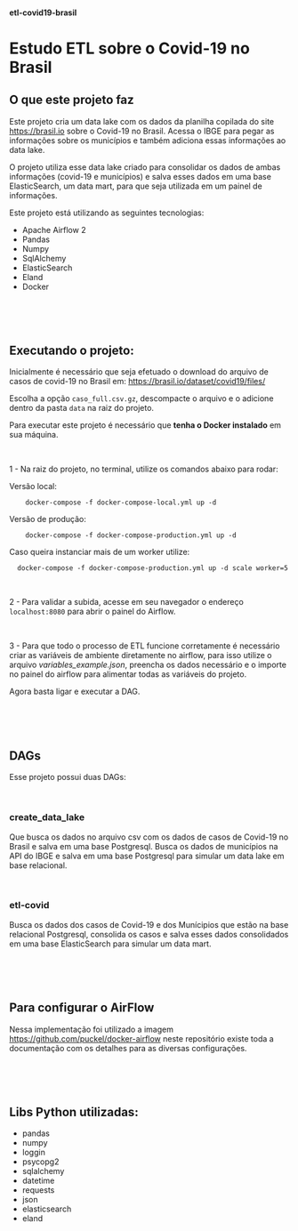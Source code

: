 #### etl-covid19-brasil
# Estudo ETL sobre o Covid-19 no Brasil

## O que este projeto faz

Este projeto cria um data lake com os dados da planilha copilada do site https://brasil.io sobre o Covid-19 no Brasil. Acessa o IBGE para pegar as informações sobre os municípios e também adiciona essas informações ao data lake.

O projeto utiliza esse data lake criado para consolidar os dados de ambas informações (covid-19 e municípios) e salva esses dados em uma base ElasticSearch, um data mart, para que seja utilizada em um painel de informações.

Este projeto está utilizando as seguintes tecnologias:

- Apache Airflow 2
- Pandas
- Numpy
- SqlAlchemy
- ElasticSearch
- Eland
- Docker

</br>
</br>
</br>

## Executando o projeto:

Inicialmente é necessário que seja efetuado o download do arquivo de casos de covid-19 no Brasil em: https://brasil.io/dataset/covid19/files/

Escolha a opção ```caso_full.csv.gz```, descompacte o arquivo e o adicione dentro da pasta ```data``` na raiz do projeto.

Para executar este projeto é necessário que **tenha o Docker instalado** em sua máquina.

</br>

1 - Na raiz do projeto, no terminal, utilize os comandos abaixo para rodar:

Versão local:
```
    docker-compose -f docker-compose-local.yml up -d
```
Versão de produção:

```
    docker-compose -f docker-compose-production.yml up -d
```

Caso queira instanciar mais de um worker utilize:
```
  docker-compose -f docker-compose-production.yml up -d scale worker=5
```

</br>

2 - Para validar a subida, acesse em seu navegador o endereço ```localhost:8080``` para abrir o painel do Airflow.

</br>

3 - Para que todo o processo de ETL funcione corretamente é necessário criar as variáveis de ambiente diretamente no airflow, para isso utilize o arquivo _variables_example.json_, preencha os dados necessário e o importe no painel do airflow para alimentar todas as variáveis do projeto.

Agora basta ligar e executar a DAG.

</br>
</br>
</br>

## DAGs

Esse projeto possui duas DAGs:

</br>

### create_data_lake

Que busca os dados no arquivo csv com os dados de casos de Covid-19 no Brasil e salva em uma base Postgresql.
Busca os dados de municípios na API do IBGE e salva em uma base Postgresql para simular um data lake em base relacional.

</br>

### etl-covid

Busca os dados dos casos de Covid-19 e dos Munícipios que estão na base relacional Postgresql, consolida os casos e salva esses dados consolidados em uma base ElasticSearch para simular um data mart.

</br>
</br>
</br>

## Para configurar o AirFlow

Nessa implementação foi utilizado a imagem https://github.com/puckel/docker-airflow neste repositório existe toda a documentação com os detalhes para as diversas configurações.

</br>
</br>
</br>

## Libs Python utilizadas:

- pandas
- numpy
- loggin
- psycopg2
- sqlalchemy
- datetime
- requests
- json
- elasticsearch
- eland
